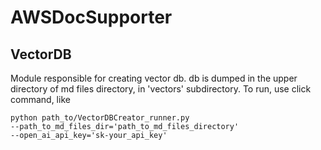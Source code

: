 # AWSDocSupporter

## VectorDB
Module responsible for creating vector db. db is dumped in the upper directory of md files directory, in 'vectors' subdirectory.
To run, use click command, like
```
python path_to/VectorDBCreator_runner.py
--path_to_md_files_dir='path_to_md_files_directory'
--open_ai_api_key='sk-your_api_key'
```